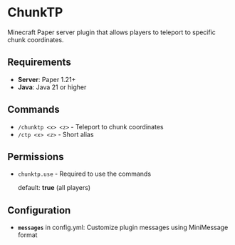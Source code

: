 # ChunkTP

Minecraft Paper server plugin that allows players to teleport to specific chunk coordinates.

## Requirements

- **Server**: Paper 1.21+
- **Java**: Java 21 or higher

## Commands

- `/chunktp <x> <z>` - Teleport to chunk coordinates
- `/ctp <x> <z>` - Short alias

## Permissions

- `chunktp.use` - Required to use the commands

  default: **true**  (all players)

## Configuration

- **`messages`** in config.yml: Customize plugin messages using MiniMessage format
